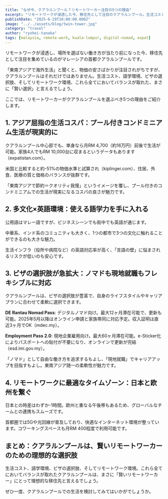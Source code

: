 ```yaml
---
title: "なぜ今、クアラルンプール？リモートワーカー注目の5つの理由"
excerpt: "リモートワークが浸透した今、移住先として注目のクアラルンプール。生活コスト、語学環境、ビザの選択肢、リモートワーク環境すべてでバランスの取れた理想的な選択肢をご紹介します。"
publishDate: "2025-6-29T10:00:00.000Z"
image: "../../assets/blog/twin-tower.jpg"
category: "travel"
author: "ryohei-tanaka"
tags: [malaysia, remote-work, kuala-lumpur, digital-nomad, expat]
---
```


リモートワークが浸透し、場所を選ばない働き方が当たり前になった今、移住先として注目を集めているのがマレーシアの首都クアラルンプールです。

「東南アジアで海外生活」と聞くと、物価の安さばかりが注目されがちですが、クアラルンプールはそれだけではありません。生活コスト、語学環境、ビザの選択肢、そしてリモートワーク環境、これら全てにおいてバランスが取れた、まさに「賢い選択」と言えるでしょう。

ここでは、リモートワーカーがクアラルンプールを選ぶべき5つの理由をご紹介します。

## 1. アジア屈指の生活コスパ：プール付きコンドミニアム生活が現実的に

クアラルンプール中心部でも、単身なら月RM 4,700（約16万円）前後で生活が可能。家族4人でもRM 10,000台に収まるというデータもあります（expatistan.com）。

米国と比較すると約-51%の物価水準と試算され（kiplinger.com）、住居、外食、医療の質と価格のバランスが抜群です。

「東南アジアで節約＝クオリティ我慢」というイメージを覆し、プール付きのコンドミニアムでの生活が現実になるコスパの良さが魅力です。

## 2. 多文化×英語環境：使える語学力を手に入れる

公用語はマレー語ですが、ビジネスシーンでも街中でも英語が通じます。

中華系、インド系のコミュニティも大きく、1つの都市で3つの文化に触れることができるのも大きな魅力。

生活インフラ（役所や病院など）の英語対応率が高く、「言語の壁」に悩まされるリスクが低いのも安心です。

## 3. ビザの選択肢が急拡大：ノマドも現地就職もフレキシブルに対応

クアラルンプールは、ビザの選択肢が豊富で、自身のライフスタイルやキャリアプランに合わせて柔軟に選択できます。

**DE Rantau Nomad Pass**: デジタルノマド向け。最大12ヶ月滞在可能で、更新も可能。2025年5月以降はオンライン申請と家族帯同に対応予定。収入証明は直近3ヶ月でOK（mdec.my）。

**Employment Pass 2.0**: 現地企業雇用向け。最大60ヶ月滞在可能。e-Sticker化によりパスポートへの貼付が不要になり、オンラインで更新が完結（esd.imi.gov.my）。

「ノマド」として自由な働き方を追求するもよし、「現地就職」でキャリアアップを目指すもよし。東南アジア随一の柔軟性が魅力です。

## 4. リモートワークに最適なタイムゾーン：日本と欧州を繋ぐ

日本との時差はわずか-1時間。欧州と重なる午後帯もあるため、グローバルなチームとの連携もスムーズです。

首都圏では5Gや光回線が普及しており、快適なインターネット環境が整っています。コワーキングスペースも月RM 400程度で利用可能です。

## まとめ：クアラルンプールは、賢いリモートワーカーのための理想的な選択肢

生活コスト、語学環境、ビザの選択肢、そしてリモートワーク環境。これら全てにおいてバランスが取れたクアラルンプールは、まさに「賢いリモートワーカー」にとって理想的な移住先と言えるでしょう。

ぜひ一度、クアラルンプールでの生活を検討してみてはいかがでしょうか。 